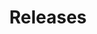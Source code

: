 ---
title: Releases
description: "Stay up-to-date with the latest NGINX Management Suite API Connectivity Manager releases."
weight: 800
draft: false
url: /nginx-management-suite/acm/releases/
layout: "acm-eos-list"
---
